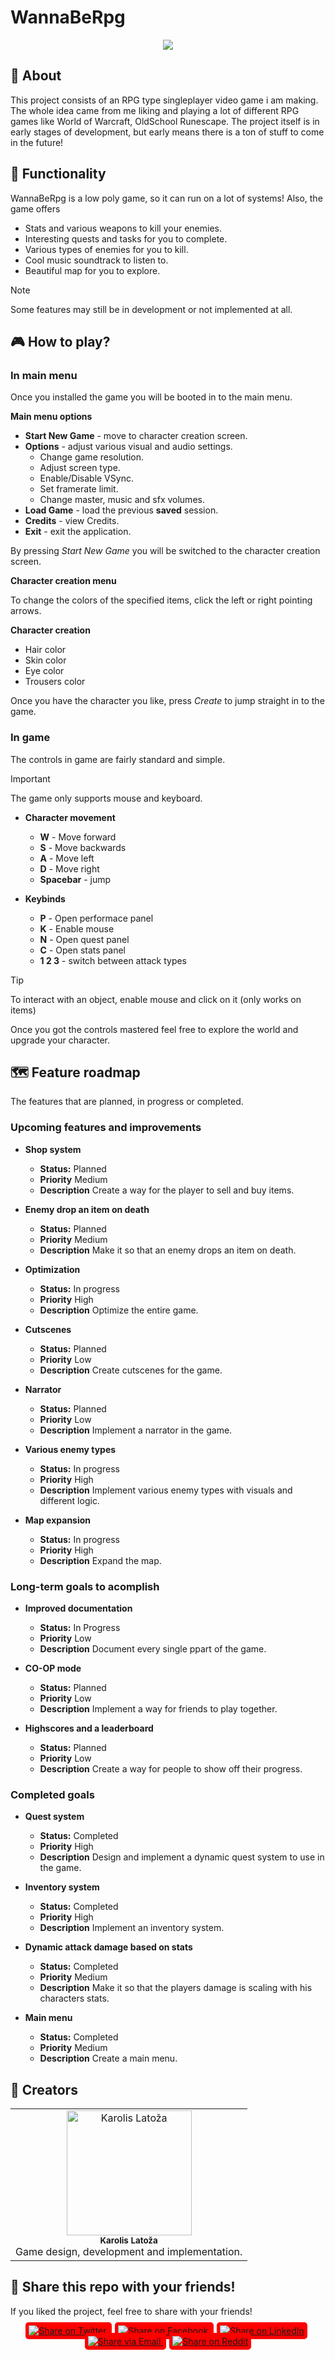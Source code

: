 # WannaBeRpg

<p align="center">
  <img src="https://github.com/Kaajolee/WannaBeRpg/blob/main/Png/mainMenuPNG.PNG"/>
</p>

## :book: About

This project consists of an RPG type singleplayer video game i am making. The whole idea came from me liking and playing a lot of different RPG games like World of Warcraft, OldSchool Runescape.
The project itself is in early stages of development, but early means there is a ton of stuff to come in the future!

## :wrench: Functionality

WannaBeRpg is a low poly game, so it can run on a lot of systems!
Also, the game offers
- Stats and various weapons to kill your enemies.
- Interesting quests and tasks for you to complete.
- Various types of enemies for you to kill.
- Cool music soundtrack to listen to.
- Beautiful map for you to explore.

> [!NOTE]
> Some features may still be in development or not implemented at all.

## :video_game: How to play?

### In main menu

Once you installed the game you will be booted in to the main menu.

**Main menu options**

- **Start New Game** - move to character creation screen.
- **Options** - adjust various visual and audio settings.
    - Change game resolution.
    - Adjust screen type.
    - Enable/Disable VSync.
    - Set framerate limit.
    - Change master, music and sfx volumes.
- **Load Game** - load the previous **saved** session.
- **Credits** - view Credits.
- **Exit** - exit the application.

By pressing *Start New Game* you will be switched to the character creation screen.

**Character creation menu**

To change the colors of the specified items, click the left or right pointing arrows.

**Character creation**

- Hair color
- Skin color
- Eye color
- Trousers color

Once you have the character you like, press *Create* to jump straight in to the game.

### In game

The controls in game are fairly standard and simple.

> [!IMPORTANT]
> The game only supports mouse and keyboard.

- **Character movement**
    - **W** - Move forward
    - **S** - Move backwards
    - **A** - Move left
    - **D** - Move right
    - **Spacebar** - jump

- **Keybinds**
    - **P** - Open performace panel
    - **K** - Enable mouse
    - **N** - Open quest panel
    - **C** - Open stats panel
    - **1 2 3** - switch between attack types

> [!TIP]
> To interact with an object, enable mouse and click on it (only works on items)


Once you got the controls mastered feel free to explore the world and upgrade your character.

## :world_map: Feature roadmap

The features that are planned, in progress or completed.

### Upcoming features and improvements

- **Shop system**
    - **Status:** Planned
    - **Priority** Medium
    - **Description** Create a way for the player to sell and buy items.

- **Enemy drop an item on death**
    - **Status:** Planned
    - **Priority** Medium
    - **Description** Make it so that an enemy drops an item on death.

- **Optimization**
    - **Status:** In progress
    - **Priority** High
    - **Description** Optimize the entire game.

- **Cutscenes**
    - **Status:** Planned
    - **Priority** Low
    - **Description** Create cutscenes for the game.

- **Narrator**
    - **Status:** Planned
    - **Priority** Low
    - **Description** Implement a narrator in the game.

- **Various enemy types**
    - **Status:** In progress
    - **Priority** High
    - **Description** Implement various enemy types with visuals and different logic.

- **Map expansion**
    - **Status:** In progress
    - **Priority** High
    - **Description** Expand the map.

### Long-term goals to acomplish

- **Improved documentation**
    - **Status:** In Progress
    - **Priority** Low
    - **Description** Document every single ppart of the game.

- **CO-OP mode**
    - **Status:** Planned
    - **Priority** Low
    - **Description** Implement a way for friends to play together.

- **Highscores and a leaderboard**
    - **Status:** Planned
    - **Priority** Low
    - **Description** Create a way for people to show off their progress.

### Completed goals

- **Quest system**
    - **Status:** Completed
    - **Priority** High
    - **Description** Design and implement a dynamic quest system to use in the game.

- **Inventory system**
    - **Status:** Completed
    - **Priority** High
    - **Description** Implement an inventory system.

- **Dynamic attack damage based on stats**
    - **Status:** Completed
    - **Priority** Medium
    - **Description** Make it so that the players damage is scaling with his characters stats.

- **Main menu**
    - **Status:** Completed
    - **Priority** Medium
    - **Description** Create a main menu.

## :prince: Creators

<table>
  <tr>
    <td align="center">
      <a href="https://github.com/Kaajolee" target="_blank">
        <img src="https://github.com/Kaajolee.png" width="200px;" alt="Karolis Latoža"/>
      </a>
      <br />
      <sub><b>Karolis Latoža</b></sub><br />
      Game design, development and implementation.
    </td>
  </tr>
</table>

## :busts_in_silhouette: Share this repo with your friends!

If you liked the project, feel free to share with your friends!



<div align="center">
  <a href="https://twitter.com/intent/tweet?url=https://github.com/Kaajolee/WannaBeRpg&text=Check%20out%20this%20awesome%20project%20on%20GitHub!%20🚀%20%23GitHub%20%23OpenSource" style="background-color: red; padding: 5px; border-radius: 5px; margin-right: 5px;">
    <img src="https://img.shields.io/twitter/url/https/github.com/yourusername/yourrepository.svg?style=social" alt="Share on Twitter">
  </a>
  <a href="https://www.facebook.com/sharer/sharer.php?u=https://github.com/Kaajolee/WannaBeRpg" style="background-color: red; padding: 5px; border-radius: 5px; margin-right: 5px;">
    <img src="https://img.shields.io/badge/share-on%20facebook-white" alt="Share on Facebook">
  </a>
  <a href="https://www.linkedin.com/shareArticle?url=https://github.com/Kaajolee/WannaBeRpg&title=Check%20out%20this%20awesome%20project%20on%20GitHub!%20🚀%20%23GitHub%20%23OpenSource" style="background-color: red; padding: 5px; border-radius: 5px; margin-right: 5px;">
    <img src="https://img.shields.io/badge/share-on%20linkedin-white" alt="Share on LinkedIn">
  </a>
  <a href="mailto:?subject=Check%20out%20this%20awesome%20project%20on%20GitHub!&body=Hey%20there,%20I%20thought%20you%20might%20be%20interested%20in%20this%20awesome%20project%20on%20GitHub:%20https://github.com/Kaajolee/WannaBeRpg" style="background-color: red; padding: 5px; border-radius: 5px; margin-right: 5px;">
    <img src="https://img.shields.io/badge/share-by%20email-white" alt="Share via Email">
  </a>
  <a href="https://www.reddit.com/submit?url=https://github.com/Kaajolee/WannaBeRpg&title=Check%20out%20this%20awesome%20project%20on%20GitHub!%20🚀%20%23GitHub%20%23OpenSource" style="background-color: red; padding: 5px; border-radius: 5px;">
    <img src="https://img.shields.io/badge/share-on%20reddit-white" alt="Share on Reddit">
  </a>
</div>
